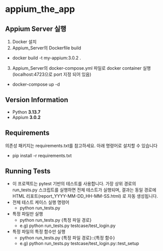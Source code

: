 # appium_the_app

## Appium Server 실행
1. Docker 설치
2. Appium_Server의 Dockerfile build
  - docker build -t my-appium:3.0.2 .
3. Appium_Server의 docker-compose.yml 파일로 docker container 실행 (localhost:4723으로 port 지정 되어 있음)
  - docker-compose up -d


## Version Information
- Python **3.13.7**
- Appium **3.0.2**


## Requirements
의존성 패키지는 requirements.txt를 참고하세요.
아래 명령어로 설치할 수 있습니다
- pip install -r requirements.txt


## Running Tests
- 이 프로젝트는 pytest 기반의 테스트를 사용합니다.
가장 상위 경로의 run_tests.py 스크립트를 실행하면 전체 테스트가 실행되며,
결과는 동일 경로에 HTML 리포트(report_YYYY-MM-DD_HH-MM-SS.html) 로 자동 생성됩니다.
- 전체 테스트 케이스 실행 명령어
  - python run_tests.py
- 특정 파일만 실행
  - python run_tests.py {특정 파일 경로}
  - e.g) python run_tests.py testcase/test_login.py
- 특정 파일의 특정 함수만 실행
  - python run_tests.py {특정 파일 경로}::{특정 함수}
  - e.g) python run_tests.py testcase/test_login.py::test_setup
